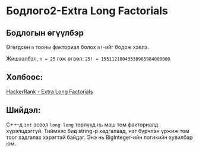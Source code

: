 # Бодлогo2-Extra Long Factorials

## Бодлогын өгүүлбэр

Өгөгдсөн `n` тооны факториал болох `n!`-ийг бодож хэвлэ.

Жишээлбэл, `n = 25` гэж өгвөл: `25! = 15511210043330985984000000`

## Холбоос:

[HackerRank - Extra Long Factorials](https://www.hackerrank.com/challenges/extra-long-factorials)

## Шийдэл:

C++-д `int` эсвэл `long long` төрлүүд нь маш том факториалд хүрэлцдэггүй. Тиймээс бид string-р хадгалаад, нэг бүрчлэн үржиж том тоог хадгалах хэрэгтэй байдаг. Энэ нь BigInteger-ийн логикийн хувилбар юм.
